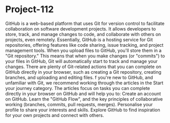 # Project-112
GitHub is a web-based platform that uses Git for version control to facilitate collaboration on software development projects. It allows developers to store, track, and manage changes to code, and collaborate with others on projects, even remotely. Essentially, GitHub is a hosting service for Git repositories, offering features like code sharing, issue tracking, and project management tools. 
When you upload files to GitHub, you'll store them in a "Git repository." This means that when you make changes (or "commits") to your files in GitHub, Git will automatically start to track and manage your changes.
There are plenty of Git-related actions that you can complete on GitHub directly in your browser, such as creating a Git repository, creating branches, and uploading and editing files.
f you're new to GitHub, and unfamiliar with Git, we recommend working through the articles in the Start your journey category. The articles focus on tasks you can complete directly in your browser on GitHub and will help you to:
Create an account on GitHub.
Learn the "GitHub Flow", and the key principles of collaborative working (branches, commits, pull requests, merges).
Personalise your profile to share your interests and skills.
Explore GitHub to find inspiration for your own projects and connect with others.
